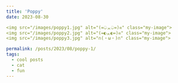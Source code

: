 ```yaml
---
title: 'Poppy'
date: 2023-08-30

<img src="/images/poppy1.jpg" alt="(=ටᆽට=)ฅ" class="my-image">
<img src="/images/poppy2.jpg" alt="(=◐ᆽ◐=)ฅ" class="my-image">
<img src="/images/poppy3.jpg" alt="∩(・ω・)∩" class="my-image">

permalink: /posts/2023/08/poppy-1/
tags:
  - cool posts
  - cat
  - fun
---
```




